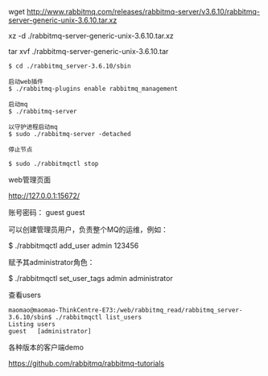 

wget http://www.rabbitmq.com/releases/rabbitmq-server/v3.6.10/rabbitmq-server-generic-unix-3.6.10.tar.xz


xz -d ./rabbitmq-server-generic-unix-3.6.10.tar.xz

tar xvf ./rabbitmq-server-generic-unix-3.6.10.tar


```
$ cd ./rabbitmq_server-3.6.10/sbin

启动web插件
$ ./rabbitmq-plugins enable rabbitmq_management

启动mq
$ ./rabbitmq-server

以守护进程启动mq
$ sudo ./rabbitmq-server -detached

停止节点

$ sudo ./rabbitmqctl stop

```

web管理页面

http://127.0.0.1:15672/

账号密码：
guest guest


可以创建管理员用户，负责整个MQ的运维，例如：

$ ./rabbitmqctl add_user  admin  123456

赋予其administrator角色：

$ ./rabbitmqctl set_user_tags admin administrator


查看users

```
maomao@maomao-ThinkCentre-E73:/web/rabbitmq_read/rabbitmq_server-3.6.10/sbin$ ./rabbitmqctl list_users
Listing users
guest   [administrator]

```

各种版本的客户端demo

https://github.com/rabbitmq/rabbitmq-tutorials


